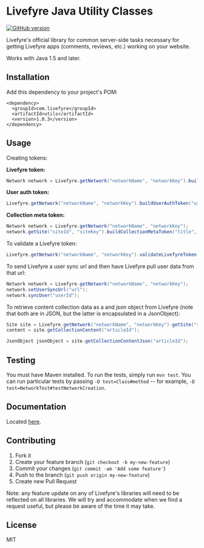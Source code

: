 # Livefyre Java Utility Classes
[![GitHub version](https://badge.fury.io/gh/livefyre%2Flivefyre-java-utils.png)](http://badge.fury.io/gh/livefyre%2Flivefyre-java-utils)

Livefyre's official library for common server-side tasks necessary for getting Livefyre apps (comments, reviews, etc.) working on your website.

Works with Java 1.5 and later.

## Installation

Add this dependency to your project's POM:

    <dependency>
      <groupId>com.livefyre</groupId>
      <artifactId>utils</artifactId>
      <version>1.0.3</version>
    </dependency>

## Usage

Creating tokens:

**Livefyre token:**

```Java
Network network = Livefyre.getNetwork("networkName", "networkKey").buildLfToken()
```

**User auth token:**

```Java
Livefyre.getNetwork("networkName", "networkKey").buildUserAuthToken("userId", "displayName", double timeTillExpire);
```

**Collection meta token:**

```Java
Network network = Livefyre.getNetwork("networkName", "networkKey");
network.getSite("siteId", "siteKey").buildCollectionMetaToken("title", "articleId", "url", "tags");
```

To validate a Livefyre token:

```Java
Livefyre.getNetwork("networkName", "networkKey").validateLivefyreToken("lfToken");
```

To send Livefyre a user sync url and then have Livefyre pull user data from that url:

```Java
Network network = Livefyre.getNetwork("networkName", "networkKey");
network.setUserSyncUrl("url");
network.syncUser("userId");
```
        
To retrieve content collection data as a and json object from Livefyre (note that both are in JSON, but the latter is encapsulated in a JsonObject):

```Java
Site site = Livefyre.getNetwork("networkName", "networkKey").getSite("siteId", "siteSecret");
content = site.getCollectionContent("articleId");

JsonObject jsonObject = site.getCollectionContentJson("articleId");
```

## Testing

You must have Maven installed. To run the tests, simply run `mvn test`. You can run particular tests by passing `-D test=Class#method` -- for example, `-D test=NetworkTest#testNetworkCreation`.

## Documentation

Located [here](http://answers.livefyre.com/libraries).

## Contributing

1. Fork it
2. Create your feature branch (`git checkout -b my-new-feature`)
3. Commit your changes (`git commit -am 'Add some feature'`)
4. Push to the branch (`git push origin my-new-feature`)
5. Create new Pull Request

Note: any feature update on any of Livefyre's libraries will need to be reflected on all libraries. We will try and accommodate when we find a request useful, but please be aware of the time it may take.

## License

MIT